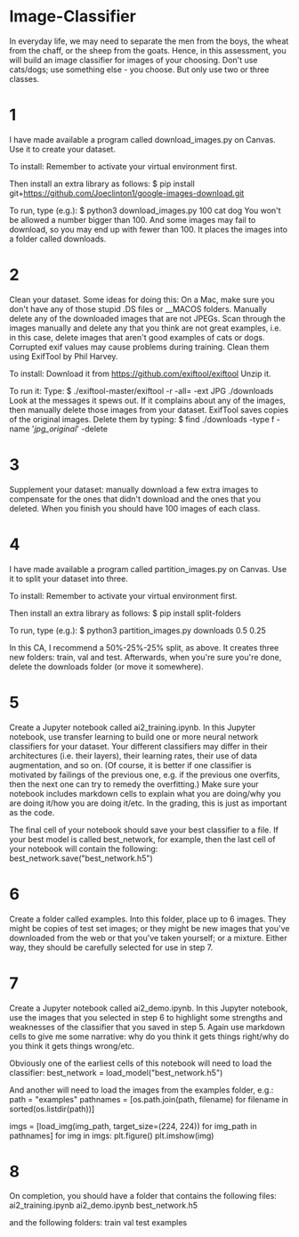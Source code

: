 # Image-Classifier

In everyday life, we may need to separate the men from the boys, the wheat from the chaff, or the sheep from the goats. Hence, in this assessment, you will build an image classifier for images of your choosing. Don't use cats/dogs; use something else - you choose. But only use two or three classes.

# 1
I have made available a program called download_images.py on Canvas. Use it to create your dataset.

To install:
 Remember to activate your virtual environment first.
 
 Then install an extra library as follows:
 $ pip install git+https://github.com/Joeclinton1/google-images-download.git
 
 To run, type (e.g.):
 $ python3 download_images.py 100 cat dog
 You won't be allowed a number bigger than 100. And some images may fail to download, so you may end up with fewer than 100.
 It places the images into a folder called downloads.
 
# 2
Clean your dataset.
Some ideas for doing this:
 On a Mac, make sure you don't have any of those stupid .DS files or __MACOS folders.
 Manually delete any of the downloaded images that are not JPEGs.
 Scan through the images manually and delete any that you think are not great examples, i.e. in this case, delete images that aren't good examples of cats or dogs.
 Corrupted exif values may cause problems during training. Clean them using ExifTool by Phil Harvey.

To install:
 Download it from https://github.com/exiftool/exiftool
 Unzip it.
 
To run it:
Type:
 $ ./exiftool-master/exiftool -r -all= -ext JPG ./downloads
 Look at the messages it spews out. If it complains about any of the images, then manually delete those images from your dataset.
 ExifTool saves copies of the original images. Delete them by typing:
 $ find ./downloads -type f -name '*jpg_original*' -delete
 
# 3
Supplement your dataset: manually download a few extra images to compensate for the ones that didn't download and the ones that you deleted. When you finish you      should have 100 images of each class.
 
# 4 
I have made available a program called partition_images.py on Canvas. Use it to split your dataset into three.

To install:
 Remember to activate your virtual environment first.

Then install an extra library as follows:
 $ pip install split-folders

To run, type (e.g.):
 $ python3 partition_images.py downloads 0.5 0.25

In this CA, I recommend a 50%-25%-25% split, as above.
It creates three new folders: train, val and test.
Afterwards, when you're sure you're done, delete the downloads folder (or move it somewhere).

# 5
Create a Jupyter notebook called ai2_training.ipynb. In this Jupyter notebook, use transfer learning to build one or more neural network classifiers for your dataset. Your different classifiers may differ in their architectures (i.e. their layers), their learning rates, their use of data augmentation, and so on. (Of course, it is better if one classifier is motivated by failings of the previous one, e.g. if the previous one overfits, then the next one can try to remedy the overfitting.) Make sure your notebook includes markdown cells to explain what you are doing/why you are doing it/how you are doing it/etc. In the grading, this is just as important as the code.

The final cell of your notebook should save your best classifier to a file. If your best model is called best_network, for example, then the last cell of your notebook will contain the following:
best_network.save("best_network.h5")

# 6
Create a folder called examples. Into this folder, place up to 6 images. They might be copies of test set images; or they might be new images that you've downloaded from the web or that you've taken yourself; or a mixture. Either way, they should be carefully selected for use in step 7.

# 7
Create a Jupyter notebook called ai2_demo.ipynb. In this Jupyter notebook, use the images that you selected in step 6 to highlight some strengths and weaknesses of the classifier that you saved in step 5. Again use markdown cells to give me some narrative: why do you think it gets things right/why do you think it gets things wrong/etc.

Obviously one of the earliest cells of this notebook will need to load the classifier:
 best_network = load_model("best_network.h5")

And another will need to load the images from the examples folder, e.g.:
 path = "examples"
 pathnames = [os.path.join(path, filename) for filename in sorted(os.listdir(path))]

 imgs = [load_img(img_path, target_size=(224, 224)) for img_path in pathnames]
 for img in imgs:
     plt.figure()
     plt.imshow(img)


# 8
On completion, you should have a folder that contains the following files:
 ai2_training.ipynb
 ai2_demo.ipynb
 best_network.h5

and the following folders:
 train
 val
 test
 examples
